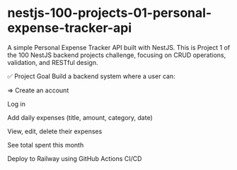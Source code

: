 # nestjs-100-projects-01-personal-expense-tracker-api
A simple Personal Expense Tracker API built with NestJS. This is Project 1 of the 100 NestJS backend projects challenge, focusing on CRUD operations, validation, and RESTful design.

✅ Project Goal
Build a backend system where a user can:

=> Create an account

Log in

Add daily expenses (title, amount, category, date)

View, edit, delete their expenses

See total spent this month

Deploy to Railway using GitHub Actions CI/CD